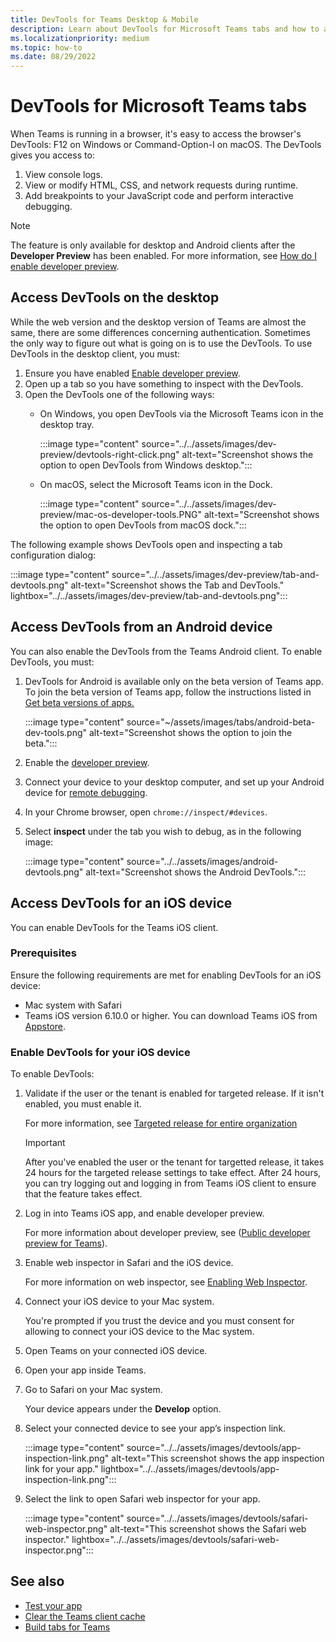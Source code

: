```yaml
---
title: DevTools for Teams Desktop & Mobile
description: Learn about DevTools for Microsoft Teams tabs and how to access and debug DevTools using Teams desktop or mobile client (Android).
ms.localizationpriority: medium
ms.topic: how-to
ms.date: 08/29/2022
---
```


# DevTools for Microsoft Teams tabs

When Teams is running in a browser, it's easy to access the browser's DevTools: F12 on Windows or Command-Option-I on macOS. The DevTools gives you access to:

1. View console logs.
1. View or modify HTML, CSS, and network requests during runtime.
1. Add breakpoints to your JavaScript code and perform interactive debugging.

> [!NOTE]
> The feature is only available for desktop and Android clients after the **Developer Preview** has been enabled. For more information, see [How do I enable developer preview](~/resources/dev-preview/developer-preview-intro.md).

## Access DevTools on the desktop

While the web version and the desktop version of Teams are almost the same, there are some differences concerning authentication. Sometimes the only way to figure out what is going on is to use the DevTools. To use DevTools in the desktop client, you must:

1. Ensure you have enabled [Enable developer preview](../../resources/dev-preview/developer-preview-intro.md#enable-developer-preview).
1. Open up a tab so you have something to inspect with the DevTools.
1. Open the DevTools one of the following ways:
    * On Windows, you open DevTools via the Microsoft Teams icon in the desktop tray.

      :::image type="content" source="../../assets/images/dev-preview/devtools-right-click.png" alt-text="Screenshot shows the option to open DevTools from Windows desktop.":::

    * On macOS, select the Microsoft Teams icon in the Dock.

      :::image type="content" source="../../assets/images/dev-preview/mac-os-developer-tools.PNG" alt-text="Screenshot shows the option to open DevTools from macOS dock.":::

The following example shows DevTools open and inspecting a tab configuration dialog:

   :::image type="content" source="../../assets/images/dev-preview/tab-and-devtools.png" alt-text="Screenshot shows the Tab and DevTools." lightbox="../../assets/images/dev-preview/tab-and-devtools.png":::

## Access DevTools from an Android device

You can also enable the DevTools from the Teams Android client. To enable DevTools, you must:

1. DevTools for Android is available only on the beta version of Teams app. To join the beta version of Teams app, follow the instructions listed in [Get beta versions of apps.](https://support.google.com/googleplay/answer/7003180?hl=en#:~:text=Get%20beta%20versions%20of%20apps)

   :::image type="content" source="~/assets/images/tabs/android-beta-dev-tools.png" alt-text="Screenshot shows the option to join the beta.":::

1. Enable the [developer preview](~/resources/dev-preview/developer-preview-intro.md).
1. Connect your device to your desktop computer, and set up your Android device for [remote debugging](https://developers.google.com/web/tools/chrome-devtools/remote-debugging/).
1. In your Chrome browser, open `chrome://inspect/#devices`.
1. Select **inspect** under the tab you wish to debug, as in the following image:

   :::image type="content" source="../../assets/images/android-devtools.png" alt-text="Screenshot shows the Android DevTools.":::

## Access DevTools for an iOS device

You can enable DevTools for the Teams iOS client.

### Prerequisites

Ensure the following requirements are met for enabling DevTools for an iOS device:

* Mac system with Safari
* Teams iOS version 6.10.0 or higher. You can download Teams iOS from [Appstore](https://aka.ms/teamsmobiledownload).

### Enable DevTools for your iOS device

To enable DevTools:

1. Validate if the user or the tenant is enabled for targeted release. If it isn't enabled, you must enable it.

   For more information, see [Targeted release for entire organization](/microsoft-365/admin/manage/release-options-in-office-365?view=o365-worldwide.md#targeted-release-for-entire-organization&preserve-view=true)

   > [!IMPORTANT]
   > After you've enabled the user or the tenant for targetted release, it takes 24 hours for the targeted release settings to take effect. After 24 hours, you can try logging out and logging in from Teams iOS client to ensure that the feature takes effect.

1. Log in into Teams iOS app, and enable developer preview.

   For more information about developer preview, see ([Public developer preview for Teams](../../resources/dev-preview/developer-preview-intro.md)).

1. Enable web inspector in Safari and the iOS device.

   For more information on web inspector, see [Enabling Web Inspector](https://webkit.org/web-inspector/enabling-web-inspector/).

1. Connect your iOS device to your Mac system.

   You're prompted if you trust the device and you must consent for allowing to connect your iOS device to the Mac system.

1. Open Teams on your connected iOS device.

1. Open your app inside Teams.

1. Go to Safari on your Mac system.

   Your device appears under the **Develop** option.

1. Select your connected device to see your app’s inspection link.

   :::image type="content" source="../../assets/images/devtools/app-inspection-link.png" alt-text="This screenshot shows the app inspection link for your app." lightbox="../../assets/images/devtools/app-inspection-link.png":::

1. Select the link to open Safari web inspector for your app.

    :::image type="content" source="../../assets/images/devtools/safari-web-inspector.png" alt-text="This screenshot shows the Safari web inspector." lightbox="../../assets/images/devtools/safari-web-inspector.png":::

## See also

* [Test your app](../../concepts/build-and-test/test-app-overview.md)
* [Clear the Teams client cache](/microsoftteams/troubleshoot/teams-administration/clear-teams-cache)
* [Build tabs for Teams](../what-are-tabs.md)

